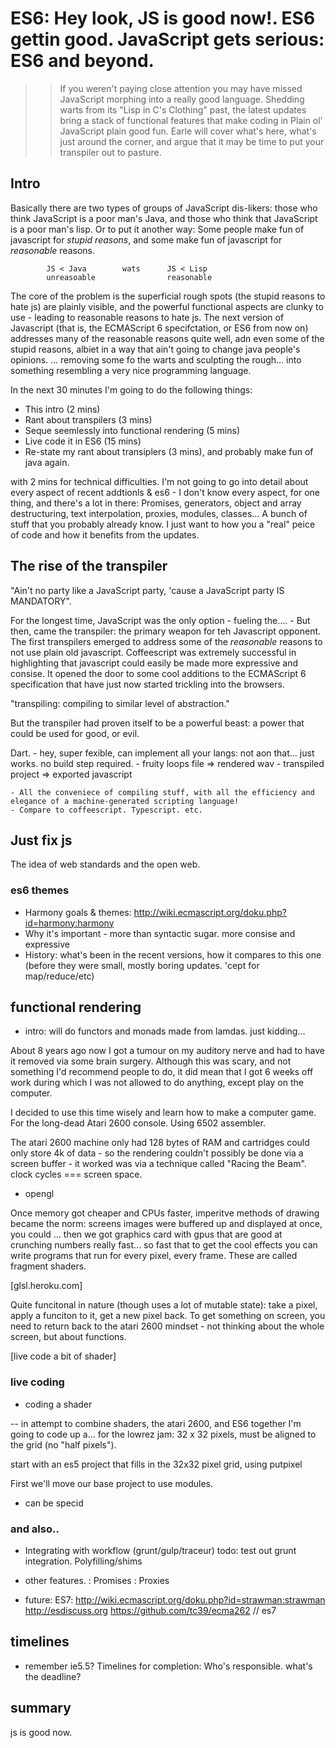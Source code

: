 # ES6: Hey look, JS is good now!. ES6 gettin good. JavaScript gets serious: ES6 and beyond.

>> If you weren't paying close attention you may have missed JavaScript morphing into a really good language. Shedding warts from its "Lisp in C's Clothing" past, the latest updates bring a stack of functional features that make coding in Plain ol' JavaScript plain good fun. Earle will cover what's here, what's just around the corner, and argue that it may be time to put your transpiler out to pasture.


## Intro
Basically there are two types of groups of JavaScript dis-likers: those who think JavaScript is a poor man's Java, and those who think that JavaScript is a poor man's lisp. Or to put it another way: Some people make fun of javascript for *stupid reasons*, and some make fun of javascript for *reasonable* reasons.

			JS < Java        wats      JS < Lisp
			unreasoable				   reasonable

The core of the problem is the superficial rough spots (the stupid reasons to hate js) are plainly visible, and the powerful functional aspects are clunky to use - leading to reasonable reasons to hate js. The next version of Javascript (that is, the ECMAScript 6 specifctation, or ES6 from now on) addresses many of the reasonable reasons quite well, adn even some of the stupid reasons, albiet in a way that ain't going to change java people's opinions. ... removing some fo the warts and sculpting the rough... into something resembling a very nice programming language.

In the next 30 minutes I'm going to do the following things:
 * This intro (2 mins)
 * Rant about transpilers (3 mins)
 * Seque seemlessly into functional rendering (5 mins)
 * Live code it in ES6 (15 mins)
 * Re-state my rant about transiplers (3 mins), and probably make fun of java again.

 with 2 mins for technical difficulties. I'm not going to go into detail about every aspect of recent addtionls & es6 - I don't know every aspect, for one thing, and there's a lot in there: Promises, generators, object and array destructuring, text interpolation, proxies, modules, classes... A bunch of stuff that you probably already know. I just want to how you a "real" peice of code and how it benefits from the updates.

## The rise of the transpiler

"Ain't no party like a JavaScript party, 'cause a JavaScript party IS MANDATORY".

For the longest time, JavaScript was the only option - fueling the.... - But then, came the transpiler: the primary weapon for teh Javascript opponent. The first transpilers emerged to address some of the *reasonable* reasons to not use plain old javascript. Coffeescript was extremely successful in highlighting that javascript could easily be made more expressive and consise. It opened the door to some cool additions to the ECMAScript 6 specification that have just now started trickling into the browsers.

"transpiling: compiling to similar level of abstraction."

But the transpiler had proven itself to be a powerful beast: a power that could be used for good, or evil.

Dart.
	- hey, super fexible, can implement all your langs: not aon that... just works. no build step required.
	- fruity loops file => rendered wav
	- transpiled project => exported javascript

	- All the conveniece of compiling stuff, with all the efficiency and elegance of a machine-generated scripting language!
	- Compare to coffeescript. Typescript. etc.

## Just fix js

The idea of web standards and the open web.

### es6 themes

- Harmony goals & themes: http://wiki.ecmascript.org/doku.php?id=harmony:harmony
- Why it's important - more than syntactic sugar. more consise and expressive
- History: what's been in the recent versions, how it compares to this one (before they were small, mostly boring updates. 'cept for map/reduce/etc)

## functional rendering

- intro: will do functors and monads made from lamdas. just kidding...

About 8 years ago now I got a tumour on my auditory nerve and had to have it removed via some brain surgery. Although this was scary, and not something I'd recommend people to do, it did mean that I got 6 weeks off work during which I was not allowed to do anything, except play on the computer.

I decided to use this time wisely and learn how to make a computer game. For the long-dead Atari 2600 console. Using 6502 assembler.

The atari 2600 machine only had 128 bytes of RAM and cartridges could only store 4k of data - so the rendering couldn't possibly be done via a screen buffer - it worked was via a technique called "Racing the Beam". clock cycles === screen space.

- opengl

Once memory got cheaper and CPUs faster, imperitve methods of drawing became the norm: screens images were buffered up and displayed at once, you could ... then we got graphics card with gpus that are good at crunching numbers really fast... so fast that to get the cool effects you can write programs that run for every pixel, every frame. These are called fragment shaders.

[glsl.heroku.com]

Quite funcitonal in nature (though uses a lot of mutable state): take a pixel, apply a funciton to it, get a new pixel back. To get something on screen, you need to return back to the atari 2600 mindset - not thinking about the whole screen, but about functions.

[live code a bit of shader]

###  live coding
- coding a shader

-- in attempt to combine shaders, the atari 2600, and ES6 together I'm going to code up a... for the lowrez jam: 32 x 32 pixels, must be aligned to the grid (no "half pixels").

start with an es5 project that fills in the 32x32 pixel grid, using putpixel

First we'll move our base project to use modules.
- can be specid




### and also..

- Integrating with workflow (grunt/gulp/traceur) todo: test out grunt integration. Polyfilling/shims

- other features.
	: Promises
	: Proxies

- future: ES7: http://wiki.ecmascript.org/doku.php?id=strawman:strawman
http://esdiscuss.org
https://github.com/tc39/ecma262 // es7

## timelines

   - remember ie5.5?
   Timelines for completion: Who's responsible. what's the deadline?

## summary
js is good now.
